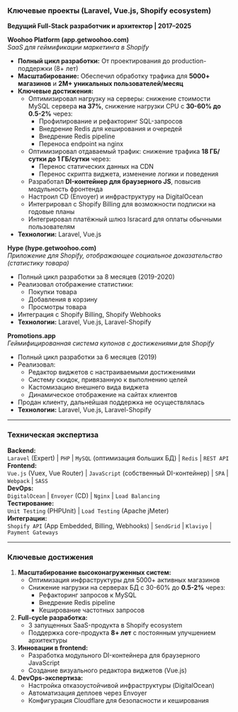 
### Ключевые проекты (Laravel, Vue.js, Shopify ecosystem)
**Ведущий Full-Stack разработчик и архитектор | 2017–2025**

**Woohoo Platform (app.getwoohoo.com)**  
*SaaS для геймификации маркетинга в Shopify*
- **Полный цикл разработки:** От проектирования до production-поддержки (8+ лет)
- **Масштабирование:** Обеспечил обработку трафика для **5000+ магазинов** и **2M+ уникальных пользователей/месяц**
- **Ключевые достижения:**
    - Оптимизировал нагрузку на серверы: снижение стоимости MySQL сервера **на 37%**, снижение нагрузки CPU с **30-60% до 0.5-2%** через:
        - Профилирование и рефакторинг SQL-запросов
        - Внедрение Redis для кеширования и очередей
        - Внедрение Redis pipeline
        - Переноса endpoint на nginx
    - Оптимизировал отдаваемый трафик: снижение трафика **18 ГБ/сутки до 1 ГБ/сутки** через:
        - Перенос статических данных на CDN
        - Перенос скрипта виджета, изменение логики и поведения
    - Разработал **DI-контейнер для браузерного JS**, повысив модульность фронтенда
    - Настроил CD (Envoyer) и инфраструктуру на DigitalOcean
    - Интегрировал с Shopify Billing для возможности подписки на годовые планы
    - Интегрировал платёжный шлюз Isracard для оплаты обычными пользователям
- **Технологии:** Laravel, Vue.js

**Hype (hype.getwoohoo.com)**  
*Приложение для Shopify, отображающее социальное доказательство (статистику товара)*
- Полный цикл разработки за 8 месяцев (2019-2020)
- Реализовал отображение статистики:
    - Покупки товара
    - Добавления в корзину
    - Просмотры товара
- Интеграция с Shopify Billing, Shopify Webhooks
- **Технологии:** Laravel, Vue.js, Laravel-Shopify

**Promotions.app**  
*Геймифицированная система купонов с достижениями для Shopify*
- Полный цикл разработки за 6 месяцев (2019)
- Реализовал:
    - Редактор виджетов с настраиваемыми достижениями
    - Систему скидок, привязанную к выполнению целей
    - Кастомизацию внешнего вида виджета
    - Динамическое отображение на сайтах клиентов
- Продан клиенту, дальнейшая поддержка не осуществлялась
- **Технологии:** Laravel, Vue.js, Laravel-Shopify

--- 

### Техническая экспертиза
**Backend:**  
`Laravel` (Expert) | `PHP` | `MySQL` (оптимизация больших БД) | `Redis` | `REST API`  
**Frontend:**  
`Vue.js` (Vuex, Vue Router) | `JavaScript` (собственный DI-контейнер) | `SPA` | `Webpack` | `SASS`  
**DevOps:**  
`DigitalOcean` | `Envoyer` (CD) | `Nginx` | `Load Balancing`  
**Тестирование:**  
`Unit Testing` (PHPUnit) | `Load Testing` (Apache jMeter)  
**Интеграции:**  
`Shopify API` (App Embedded, Billing, Webhooks) | `SendGrid` | `Klaviyo` | `Payment Gateways`

---

### Ключевые достижения
1. **Масштабирование высоконагруженных систем:**
    - Оптимизация инфраструктуры для 5000+ активных магазинов
    - Снижение нагрузки на серверах БД с 30-60% до **0.5-2%** через:
        - Рефакторинг запросов к MySQL
        - Внедрение Redis pipeline
        - Кеширование частотных запросов
2. **Full-cycle разработка:**
    - 3 запущенных SaaS-продукта в Shopify ecosystem
    - Поддержка core-продукта **8+ лет** с постоянным улучшением архитектуры
3. **Инновации в frontend:**
    - Разработка модульного DI-контейнера для браузерного JavaScript
    - Создание визуального редактора виджетов (Vue.js)
4. **DevOps-экспертиза:**
    - Настройка отказоустойчивой инфраструктуры (DigitalOcean)
    - Автоматизация деплоев через Envoyer
    - Конфигурация Cloudflare для безопасности и кеширования

